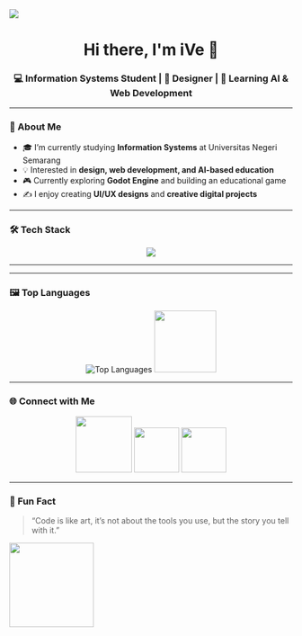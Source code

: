<img src="iVee1234\img\header.jpeg">
<!--![github profile](https://media2.giphy.com/media/v1.Y2lkPTc5MGI3NjExMG5nenJ4ZThiczE1YTN0bmZyb2l5aTk0cHJ1czRkMXUxcDNvMGc5ZSZlcD12MV9pbnRlcm5hbF9naWZfYnlfaWQmY3Q9Zw/2UndXEgN5iBwc/giphy.gif)-->

<h1 align="center">Hi there, I'm iVe 👋</h1>
<h3 align="center">💻 Information Systems Student | 🎨 Designer | 🌱 Learning AI & Web Development</h3>

---

### 🧠 About Me
- 🎓 I’m currently studying **Information Systems** at Universitas Negeri Semarang  
- 💡 Interested in **design, web development, and AI-based education**  
- 🎮 Currently exploring **Godot Engine** and building an educational game  
- ✍️ I enjoy creating **UI/UX designs** and **creative digital projects**

---

### 🛠️ Tech Stack
<p align="center">
  <img src="https://skillicons.dev/icons?i=html,css,js,php,laravel,python,java,mysql,figma,git,godot" />
</p>

---

<!--### 📊 GitHub Stats
<p align="center">
  <img src="https://github-readme-stats.vercel.app/api?username=iVee1234&show_icons=true&theme=tokyonight" alt="GitHub Stats" />
</p>-->

---

### 🖼️ Top Languages
<p align="center">
  <img src="https://github-readme-stats.vercel.app/api/top-langs/?username=iVee1234&layout=compact&theme=tokyonight" alt="Top Languages" />
  <img src="https://media2.giphy.com/media/v1.Y2lkPTc5MGI3NjExZDk1eXl3cGdqd204Y2Jma245Z3I5ZGd0dXY2cjY4dm9mZ3d0YXFyeiZlcD12MV9pbnRlcm5hbF9naWZfYnlfaWQmY3Q9Zw/H5C8CevNMbpBqNqFjl/giphy.gif" style="width: 110px">
</p>


---

### 🌐 Connect with Me
<p align="center">
<img src="iVee1234\img\connectpls.png" style="width: 100px">
  <a href="https://www.linkedin.com/in/aisyah-wilavy-zahra-73a104327?utm_source=share&utm_campaign=share_via&utm_content=profile&utm_medium=ios_app" target="_blank"><img src="https://upload.wikimedia.org/wikipedia/commons/c/ca/LinkedIn_logo_initials.png" style="width: 80px"></a>
  <a href="https://www.instagram.com/lvy.ra_?igsh=a21oeHI5eTU4azJ2&utm_source=qr/" target="_blank"><img src="https://upload.wikimedia.org/wikipedia/commons/a/a5/Instagram_icon.png" style="width: 80px"></a>
</p>

---

### 🧩 Fun Fact
> “Code is like art, it’s not about the tools you use, but the story you tell with it.” 

<img src="https://media.giphy.com/media/v1.Y2lkPWVjZjA1ZTQ3Z2F3YXRjb2E0MmV2YzFvZHpqeW0zcGwzenh3MnJpMmFoNzB6bWx1NyZlcD12MV9naWZzX3NlYXJjaCZjdD1n/JIX9t2j0ZTN9S/giphy.gif" style="width: 150px">

